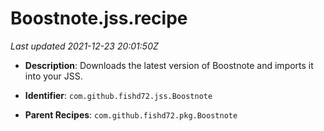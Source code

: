 # Boostnote.jss.recipe

_Last updated 2021-12-23 20:01:50Z_

- **Description**: Downloads the latest version of Boostnote and imports it into your JSS.

- **Identifier**: `com.github.fishd72.jss.Boostnote`

- **Parent Recipes**: `com.github.fishd72.pkg.Boostnote`
